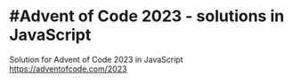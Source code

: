 #Advent of Code 2023 - solutions in JavaScript
===================
Solution for Advent of Code 2023 in JavaScript
https://adventofcode.com/2023
